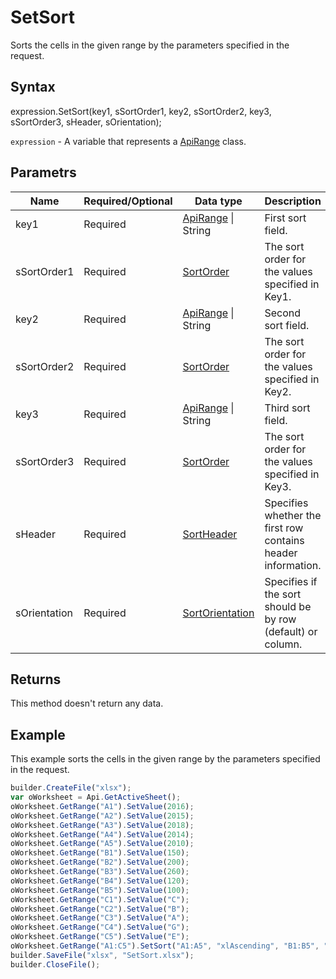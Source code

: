# SetSort

Sorts the cells in the given range by the parameters specified in the request.

## Syntax

expression.SetSort(key1, sSortOrder1, key2, sSortOrder2, key3, sSortOrder3, sHeader, sOrientation);

`expression` - A variable that represents a [ApiRange](../ApiRange.md) class.

## Parametrs

| **Name** | **Required/Optional** | **Data type** | **Description** |
| ------------- | ------------- | ------------- | ------------- |
| key1 | Required | [ApiRange](../ApiRange.md) &#124; String | First sort field. |
| sSortOrder1 | Required | [SortOrder](../../../Enumerations/SortOrder.md) | The sort order for the values specified in Key1. |
| key2 | Required | [ApiRange](../ApiRange.md) &#124; String | Second sort field. |
| sSortOrder2 | Required | [SortOrder](../../../Enumerations/SortOrder.md) | The sort order for the values specified in Key2. |
| key3 | Required | [ApiRange](../ApiRange.md) &#124; String | Third sort field. |
| sSortOrder3 | Required | [SortOrder](../../../Enumerations/SortOrder.md) | The sort order for the values specified in Key3. |
| sHeader | Required | [SortHeader](../../../Enumerations/SortHeader.md) | Specifies whether the first row contains header information. |
| sOrientation | Required | [SortOrientation](../../../Enumerations/SortOrientation.md) | Specifies if the sort should be by row (default) or column. |

## Returns

This method doesn't return any data.

## Example

This example sorts the cells in the given range by the parameters specified in the request.

```javascript
builder.CreateFile("xlsx");
var oWorksheet = Api.GetActiveSheet();
oWorksheet.GetRange("A1").SetValue(2016);
oWorksheet.GetRange("A2").SetValue(2015);
oWorksheet.GetRange("A3").SetValue(2018);
oWorksheet.GetRange("A4").SetValue(2014);
oWorksheet.GetRange("A5").SetValue(2010);
oWorksheet.GetRange("B1").SetValue(150);
oWorksheet.GetRange("B2").SetValue(200);
oWorksheet.GetRange("B3").SetValue(260);
oWorksheet.GetRange("B4").SetValue(120);
oWorksheet.GetRange("B5").SetValue(100);
oWorksheet.GetRange("C1").SetValue("C");
oWorksheet.GetRange("C2").SetValue("B");
oWorksheet.GetRange("C3").SetValue("A");
oWorksheet.GetRange("C4").SetValue("G");
oWorksheet.GetRange("C5").SetValue("E");
oWorksheet.GetRange("A1:C5").SetSort("A1:A5", "xlAscending", "B1:B5", "xlDescending", "C1:C5", "xlAscending", "xlYes", "xlSortColumns");
builder.SaveFile("xlsx", "SetSort.xlsx");
builder.CloseFile();
```